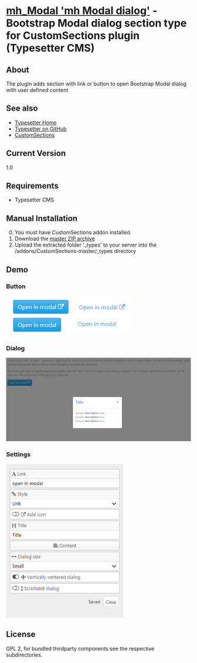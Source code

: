 # [mh_Modal 'mh Modal dialog'](https://github.com/mahotilo/CS.mh_Modal) - Bootstrap Modal dialog section type for CustomSections plugin (Typesetter CMS)

## About
The plugin adds section with link or button to open  Bootstrap Modal dialog with user defined content

## See also 
* [Typesetter Home](http://www.typesettercms.com)
* [Typesetter on GitHub](https://github.com/Typesetter/Typesetter)
* [CustomSections](https://github.com/juek/CustomSections)

## Current Version 
1.0

## Requirements
* Typesetter CMS

## Manual Installation
0. You must have CustomSections addon installed.
1. Download the [master ZIP archive](https://github.com/mahotilo/CS.mh_Modal/archive/master.zip)
2. Upload the extracted folder '_types' to your server into the /addons/CustomSections-master/_types directory


## Demo
### Button
![image](demo/button.png)

### Dialog
![image](demo/dialog.png)

### Settings
![image](demo/settings.png)


## License
GPL 2, for bundled thirdparty components see the respective subdirectories.
